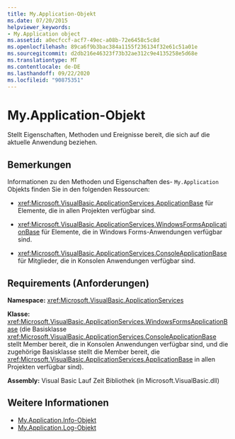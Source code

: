 ```yaml
---
title: My.Application-Objekt
ms.date: 07/20/2015
helpviewer_keywords:
- My.Application object
ms.assetid: a0ecfccf-acf7-49ec-a08b-72e6458c5c8d
ms.openlocfilehash: 89ca6f9b3bac384a1155f236134f32e61c51a01e
ms.sourcegitcommit: d2db216e46323f73b32ae312c9e4135258e5d68e
ms.translationtype: MT
ms.contentlocale: de-DE
ms.lasthandoff: 09/22/2020
ms.locfileid: "90875351"
---
```

# <a name="myapplication-object"></a>My.Application-Objekt

Stellt Eigenschaften, Methoden und Ereignisse bereit, die sich auf die aktuelle Anwendung beziehen.  
  
## <a name="remarks"></a>Bemerkungen  

 Informationen zu den Methoden und Eigenschaften des- `My.Application` Objekts finden Sie in den folgenden Ressourcen:  
  
- <xref:Microsoft.VisualBasic.ApplicationServices.ApplicationBase> für Elemente, die in allen Projekten verfügbar sind.  
  
- <xref:Microsoft.VisualBasic.ApplicationServices.WindowsFormsApplicationBase> für Elemente, die in Windows Forms-Anwendungen verfügbar sind.  
  
- <xref:Microsoft.VisualBasic.ApplicationServices.ConsoleApplicationBase> für Mitglieder, die in Konsolen Anwendungen verfügbar sind.  
  
## <a name="requirements"></a>Requirements (Anforderungen)  

 **Namespace:** <xref:Microsoft.VisualBasic.ApplicationServices>  
  
 **Klasse:** <xref:Microsoft.VisualBasic.ApplicationServices.WindowsFormsApplicationBase> (die Basisklasse <xref:Microsoft.VisualBasic.ApplicationServices.ConsoleApplicationBase> stellt Member bereit, die in Konsolen Anwendungen verfügbar sind, und die zugehörige Basisklasse stellt die Member bereit, die <xref:Microsoft.VisualBasic.ApplicationServices.ApplicationBase> in allen Projekten verfügbar sind).  
  
 **Assembly:** Visual Basic Lauf Zeit Bibliothek (in Microsoft.VisualBasic.dll)  
  
## <a name="see-also"></a>Weitere Informationen

- [My.Application.Info-Objekt](my-application-info-object.md)
- [My.Application.Log-Objekt](my-application-log-object.md)
